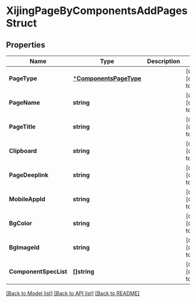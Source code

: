 # XijingPageByComponentsAddPagesStruct

## Properties
Name | Type | Description | Notes
------------ | ------------- | ------------- | -------------
**PageType** | [***ComponentsPageType**](ComponentsPageType.md) |  | [optional] [default to null]
**PageName** | **string** |  | [optional] [default to null]
**PageTitle** | **string** |  | [optional] [default to null]
**Clipboard** | **string** |  | [optional] [default to null]
**PageDeeplink** | **string** |  | [optional] [default to null]
**MobileAppId** | **string** |  | [optional] [default to null]
**BgColor** | **string** |  | [optional] [default to null]
**BgImageId** | **string** |  | [optional] [default to null]
**ComponentSpecList** | **[]string** |  | [optional] [default to null]

[[Back to Model list]](../README.md#documentation-for-models) [[Back to API list]](../README.md#documentation-for-api-endpoints) [[Back to README]](../README.md)



